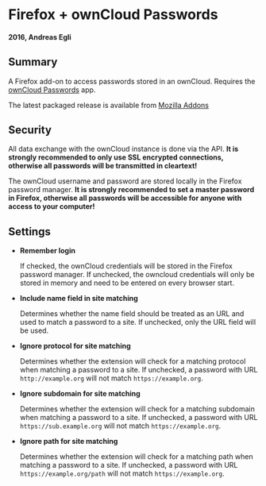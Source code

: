 # Firefox + ownCloud Passwords
#### 2016, Andreas Egli

## Summary
A Firefox add-on to access passwords stored in an ownCloud.
Requires the [ownCloud Passwords](https://github.com/fcturner/passwords) app.

The latest packaged release is available from [Mozilla Addons](https://addons.mozilla.org/en-US/firefox/addon/firefox-owncloud-passwords)

## Security
All data exchange with the ownCloud instance is done via the API.
**It is strongly recommended to only use SSL encrypted connections, otherwise all passwords will be transmitted in cleartext!**

The ownCloud username and password are stored locally in the Firefox password manager.
**It is strongly recommended to set a master password in Firefox, otherwise all passwords will be accessible for anyone with access to your computer!**

## Settings
- **Remember login**

  If checked, the ownCloud credentials will be stored in the Firefox password manager.
  If unchecked, the owncloud credentials will only be stored in memory and need to be entered on every browser start.

- **Include name field in site matching**

  Determines whether the name field should be treated as an URL and used to match a password to a site. If unchecked, only the URL field will be used.

- **Ignore protocol for site matching**

  Determines whether the extension will check for a matching protocol when matching a password to a site. If unchecked, a password with URL `http://example.org` will not match `https://example.org`.

- **Ignore subdomain for site matching**

  Determines whether the extension will check for a matching subdomain when matching a password to a site. If unchecked, a password with URL `https://sub.example.org` will not match `https://example.org`.

- **Ignore path for site matching**

  Determines whether the extension will check for a matching path when matching a password to a site. If unchecked, a password with URL `https://example.org/path` will not match `https://example.org`.
